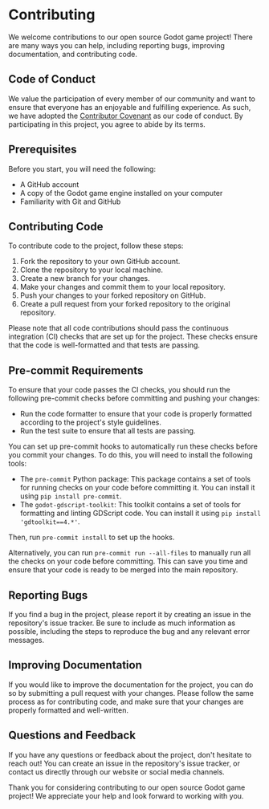 # Contributing

We welcome contributions to our open source Godot game project! There are many ways you can help, including reporting bugs, improving documentation, and contributing code.

## Code of Conduct

We value the participation of every member of our community and want to ensure that everyone has an enjoyable and fulfilling experience. As such, we have adopted the [Contributor Covenant](https://www.contributor-covenant.org/) as our code of conduct. By participating in this project, you agree to abide by its terms.

## Prerequisites

Before you start, you will need the following:

- A GitHub account
- A copy of the Godot game engine installed on your computer
- Familiarity with Git and GitHub

## Contributing Code

To contribute code to the project, follow these steps:

1. Fork the repository to your own GitHub account.
2. Clone the repository to your local machine.
3. Create a new branch for your changes.
4. Make your changes and commit them to your local repository.
5. Push your changes to your forked repository on GitHub.
6. Create a pull request from your forked repository to the original repository.

Please note that all code contributions should pass the continuous integration (CI) checks that are set up for the project. These checks ensure that the code is well-formatted and that tests are passing.

## Pre-commit Requirements

To ensure that your code passes the CI checks, you should run the following pre-commit checks before committing and pushing your changes:

- Run the code formatter to ensure that your code is properly formatted according to the project's style guidelines.
- Run the test suite to ensure that all tests are passing.

You can set up pre-commit hooks to automatically run these checks before you commit your changes. To do this, you will need to install the following tools:

- The `pre-commit` Python package: This package contains a set of tools for running checks on your code before committing it. You can install it using `pip install pre-commit`.
- The `godot-gdscript-toolkit`: This toolkit contains a set of tools for formatting and linting GDScript code. You can install it using `pip install 'gdtoolkit==4.*'`.

Then, run `pre-commit install` to set up the hooks.

Alternatively, you can run `pre-commit run --all-files` to manually run all the checks on your code before committing. This can save you time and ensure that your code is ready to be merged into the main repository.

## Reporting Bugs

If you find a bug in the project, please report it by creating an issue in the repository's issue tracker. Be sure to include as much information as possible, including the steps to reproduce the bug and any relevant error messages.

## Improving Documentation

If you would like to improve the documentation for the project, you can do so by submitting a pull request with your changes. Please follow the same process as for contributing code, and make sure that your changes are properly formatted and well-written.

## Questions and Feedback

If you have any questions or feedback about the project, don't hesitate to reach out! You can create an issue in the repository's issue tracker, or contact us directly through our website or social media channels.

Thank you for considering contributing to our open source Godot game project! We appreciate your help and look forward to working with you.
